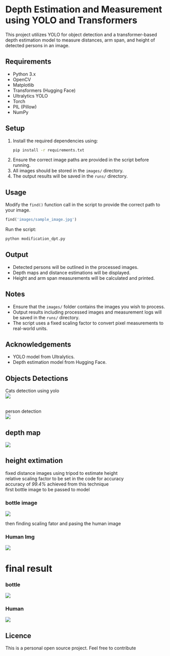 # Depth Estimation and Measurement using YOLO and Transformers

This project utilizes YOLO for object detection and a transformer-based depth estimation model to measure distances, arm span, and height of detected persons in an image.

## Requirements
- Python 3.x
- OpenCV
- Matplotlib
- Transformers (Hugging Face)
- Ultralytics YOLO
- Torch
- PIL (Pillow)
- NumPy

## Setup
1. Install the required dependencies using:
   ```sh
   pip install -r requirements.txt
   ```
2. Ensure the correct image paths are provided in the script before running.
3. All images should be stored in the `images/` directory.
4. The output results will be saved in the `runs/` directory.

## Usage
Modify the `find()` function call in the script to provide the correct path to your image.
```python
find('images/sample_image.jpg')
```

Run the script:
```sh
python modification_dpt.py
```

## Output
- Detected persons will be outlined in the processed images.
- Depth maps and distance estimations will be displayed.
- Height and arm span measurements will be calculated and printed.

## Notes
- Ensure that the `images/` folder contains the images you wish to process.
- Output results including processed images and measurement logs will be saved in the `runs/` directory.
- The script uses a fixed scaling factor to convert pixel measurements to real-world units.

## Acknowledgements
- YOLO model from Ultralytics.
- Depth estimation model from Hugging Face.

## Objects Detections
Cats detection using yolo<br>
<img src='runs/detect/predict/000000039769.jpg'>

<br>person detection<br>
<img src="runs/detect/predict3/Gnanu.jpg">

## depth map
<img src="images/depth-map.png">

## height extimation 
fixed distance images using tripod to estimate height<br>
relative scaling factor to be set in the code for accuracy <br>
accuracy of *99.4%* achieved from this technique<br>
first bottle image to be passed to model<br>

### bottle image
<img src="images/BOTTLE.jpg">

then finding scaling fator and pasing the human image
### Human Img
<img src="images/Tripod_img_1.jpg">

# final result
### bottle 
<img src="images/Bottle result.png">

### Human
<img src="images/result1.png">


## Licence
This is a personal open source project.
Feel free to contribute
